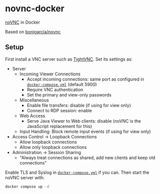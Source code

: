 # novnc-docker
[noVNC](https://novnc.com/info) in Docker

Based on [bonigarcia/novnc](https://github.com/bonigarcia/novnc)

## Setup
First install a VNC server such as
[TightVNC](https://www.tightvnc.com/).
Set its settings as:
- Server
  - Incoming Viewer Connections
    - Accept incoming connections: same port as configured in
      [`docker-compose.yml`](docker-compose.yml) (default 5900)
    - Require VNC authentication
    - Set the primary and view-only passwords
  - Miscellaneous
    - Enable file transfers: disable (if using for view only)
    - Connect to RDP session: enable
  - Web Access
    - Serve Java Viewer to Web clients: disable (noVNC is the JavaScript replacement for this)
  - Input Handling: Block remote input events (if using for view only)
- Access Control -> Loopback Connections
  - Allow loopback connections
  - Allow only loopback connections
- Administration -> Session Sharing
  - "Always treat connections as shared, add new clients and keep old connections"

Enable TLS and Syslog in
[`docker-compose.yml`](docker-compose.yml) if you can.
Then start the noVNC server with:
``` bash
docker compose up -d
```
